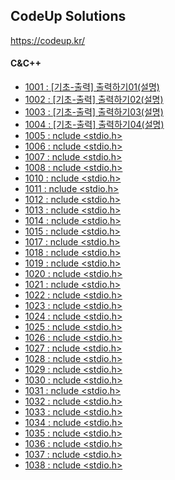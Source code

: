 ## CodeUp Solutions   
https://codeup.kr/   

#### C&C++
- [1001 : [기초-출력] 출력하기01(설명)](./C&C++/1001.cpp)    
- [1002 : [기초-출력] 출력하기02(설명)](./C&C++/1002.cpp)    
- [1003 : [기초-출력] 출력하기03(설명)](./C&C++/1003.cpp)    
- [1004 : [기초-출력] 출력하기04(설명)](./C&C++/1004.cpp)    
- [1005 : nclude <stdio.h>](./C&C++/1005.cpp)    
- [1006 : nclude <stdio.h>](./C&C++/1006.cpp)    
- [1007 : nclude <stdio.h>](./C&C++/1007.cpp)    
- [1008 : nclude <stdio.h>](./C&C++/1008.cpp)    
- [1010 : nclude <stdio.h>](./C&C++/1010.cpp)    
- [1011 : nclude <stdio.h>](./C&C++/1011.cpp)    
- [1012 : nclude <stdio.h>](./C&C++/1012.cpp)    
- [1013 : nclude <stdio.h>](./C&C++/1013.cpp)    
- [1014 : nclude <stdio.h>](./C&C++/1014.cpp)    
- [1015 : nclude <stdio.h>](./C&C++/1015.cpp)    
- [1017 : nclude <stdio.h>](./C&C++/1017.cpp)    
- [1018 : nclude <stdio.h>](./C&C++/1018.cpp)    
- [1019 : nclude <stdio.h>](./C&C++/1019.cpp)    
- [1020 : nclude <stdio.h>](./C&C++/1020.cpp)    
- [1021 : nclude <stdio.h>](./C&C++/1021.cpp)    
- [1022 : nclude <stdio.h>](./C&C++/1022.cpp)    
- [1023 : nclude <stdio.h>](./C&C++/1023.cpp)    
- [1024 : nclude <stdio.h>](./C&C++/1024.cpp)    
- [1025 : nclude <stdio.h>](./C&C++/1025.cpp)    
- [1026 : nclude <stdio.h>](./C&C++/1026.cpp)    
- [1027 : nclude <stdio.h>](./C&C++/1027.cpp)    
- [1028 : nclude <stdio.h>](./C&C++/1028.cpp)    
- [1029 : nclude <stdio.h>](./C&C++/1029.cpp)    
- [1030 : nclude <stdio.h>](./C&C++/1030.cpp)    
- [1031 : nclude <stdio.h>](./C&C++/1031.cpp)    
- [1032 : nclude <stdio.h>](./C&C++/1032.cpp)    
- [1033 : nclude <stdio.h>](./C&C++/1033.cpp)    
- [1034 : nclude <stdio.h>](./C&C++/1034.cpp)    
- [1035 : nclude <stdio.h>](./C&C++/1035.cpp)    
- [1036 : nclude <stdio.h>](./C&C++/1036.cpp)    
- [1037 : nclude <stdio.h>](./C&C++/1037.cpp)    
- [1038 : nclude <stdio.h>](./C&C++/1038.cpp)    
